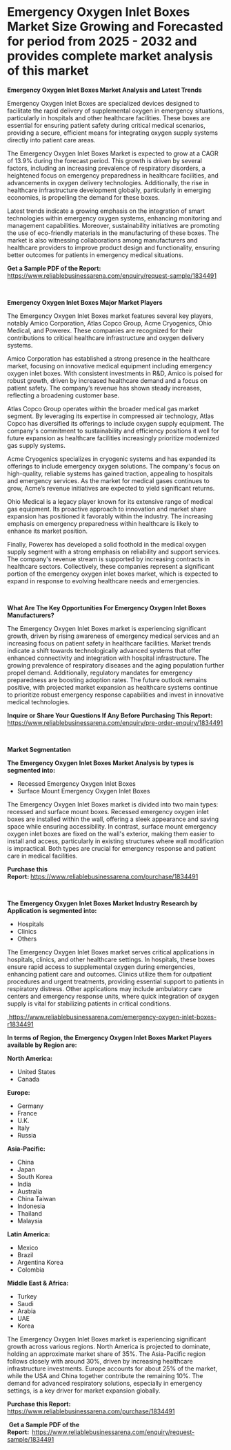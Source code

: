 <p><h1>Emergency Oxygen Inlet Boxes Market Size Growing and Forecasted for period from 2025 - 2032 and provides complete market analysis of this market</h1></p><p><strong>Emergency Oxygen Inlet Boxes Market Analysis and Latest Trends</strong></p>
<p><p>Emergency Oxygen Inlet Boxes are specialized devices designed to facilitate the rapid delivery of supplemental oxygen in emergency situations, particularly in hospitals and other healthcare facilities. These boxes are essential for ensuring patient safety during critical medical scenarios, providing a secure, efficient means for integrating oxygen supply systems directly into patient care areas.</p><p>The Emergency Oxygen Inlet Boxes Market is expected to grow at a CAGR of 13.9% during the forecast period. This growth is driven by several factors, including an increasing prevalence of respiratory disorders, a heightened focus on emergency preparedness in healthcare facilities, and advancements in oxygen delivery technologies. Additionally, the rise in healthcare infrastructure development globally, particularly in emerging economies, is propelling the demand for these boxes.</p><p>Latest trends indicate a growing emphasis on the integration of smart technologies within emergency oxygen systems, enhancing monitoring and management capabilities. Moreover, sustainability initiatives are promoting the use of eco-friendly materials in the manufacturing of these boxes. The market is also witnessing collaborations among manufacturers and healthcare providers to improve product design and functionality, ensuring better outcomes for patients in emergency medical situations.</p></p>
<p><strong>Get a Sample PDF of the Report:&nbsp;</strong> <a href="https://www.reliablebusinessarena.com/enquiry/request-sample/1834491?utm_campaign=2997&utm_medium=2&utm_source=Github&utm_content=ia&utm_term=14042025&utm_id=emergency-oxygen-inlet-boxes">https://www.reliablebusinessarena.com/enquiry/request-sample/1834491</a></p>
<p>&nbsp;</p>
<p><strong>Emergency Oxygen Inlet Boxes Major Market Players</strong></p>
<p><p>The Emergency Oxygen Inlet Boxes market features several key players, notably Amico Corporation, Atlas Copco Group, Acme Cryogenics, Ohio Medical, and Powerex. These companies are recognized for their contributions to critical healthcare infrastructure and oxygen delivery systems.</p><p>Amico Corporation has established a strong presence in the healthcare market, focusing on innovative medical equipment including emergency oxygen inlet boxes. With consistent investments in R&D, Amico is poised for robust growth, driven by increased healthcare demand and a focus on patient safety. The company’s revenue has shown steady increases, reflecting a broadening customer base.</p><p>Atlas Copco Group operates within the broader medical gas market segment. By leveraging its expertise in compressed air technology, Atlas Copco has diversified its offerings to include oxygen supply equipment. The company's commitment to sustainability and efficiency positions it well for future expansion as healthcare facilities increasingly prioritize modernized gas supply systems.</p><p>Acme Cryogenics specializes in cryogenic systems and has expanded its offerings to include emergency oxygen solutions. The company's focus on high-quality, reliable systems has gained traction, appealing to hospitals and emergency services. As the market for medical gases continues to grow, Acme’s revenue initiatives are expected to yield significant returns.</p><p>Ohio Medical is a legacy player known for its extensive range of medical gas equipment. Its proactive approach to innovation and market share expansion has positioned it favorably within the industry. The increasing emphasis on emergency preparedness within healthcare is likely to enhance its market position.</p><p>Finally, Powerex has developed a solid foothold in the medical oxygen supply segment with a strong emphasis on reliability and support services. The company's revenue stream is supported by increasing contracts in healthcare sectors. Collectively, these companies represent a significant portion of the emergency oxygen inlet boxes market, which is expected to expand in response to evolving healthcare needs and emergencies.</p></p>
<p>&nbsp;</p>
<p><strong>What Are The Key Opportunities For Emergency Oxygen Inlet Boxes Manufacturers?</strong></p>
<p><p>The Emergency Oxygen Inlet Boxes market is experiencing significant growth, driven by rising awareness of emergency medical services and an increasing focus on patient safety in healthcare facilities. Market trends indicate a shift towards technologically advanced systems that offer enhanced connectivity and integration with hospital infrastructure. The growing prevalence of respiratory diseases and the aging population further propel demand. Additionally, regulatory mandates for emergency preparedness are boosting adoption rates. The future outlook remains positive, with projected market expansion as healthcare systems continue to prioritize robust emergency response capabilities and invest in innovative medical technologies.</p></p>
<p><strong>Inquire or Share Your Questions If Any Before Purchasing This Report:</strong> <a href="https://www.reliablebusinessarena.com/enquiry/pre-order-enquiry/1834491?utm_campaign=2997&utm_medium=2&utm_source=Github&utm_content=ia&utm_term=14042025&utm_id=emergency-oxygen-inlet-boxes">https://www.reliablebusinessarena.com/enquiry/pre-order-enquiry/1834491</a></p>
<p>&nbsp;</p>
<p><strong>Market Segmentation</strong></p>
<p><strong>The Emergency Oxygen Inlet Boxes Market Analysis by types is segmented into:</strong></p>
<p><ul><li>Recessed Emergency Oxygen Inlet Boxes</li><li>Surface Mount Emergency Oxygen Inlet Boxes</li></ul></p>
<p><p>The Emergency Oxygen Inlet Boxes market is divided into two main types: recessed and surface mount boxes. Recessed emergency oxygen inlet boxes are installed within the wall, offering a sleek appearance and saving space while ensuring accessibility. In contrast, surface mount emergency oxygen inlet boxes are fixed on the wall's exterior, making them easier to install and access, particularly in existing structures where wall modification is impractical. Both types are crucial for emergency response and patient care in medical facilities.</p></p>
<p><strong>Purchase this Report:&nbsp;</strong><a href="https://www.reliablebusinessarena.com/purchase/1834491?utm_campaign=2997&utm_medium=2&utm_source=Github&utm_content=ia&utm_term=14042025&utm_id=emergency-oxygen-inlet-boxes">https://www.reliablebusinessarena.com/purchase/1834491</a></p>
<p>&nbsp;</p>
<p><strong>The Emergency Oxygen Inlet Boxes Market Industry Research by Application is segmented into:</strong></p>
<p><ul><li>Hospitals</li><li>Clinics</li><li>Others</li></ul></p>
<p><p>The Emergency Oxygen Inlet Boxes market serves critical applications in hospitals, clinics, and other healthcare settings. In hospitals, these boxes ensure rapid access to supplemental oxygen during emergencies, enhancing patient care and outcomes. Clinics utilize them for outpatient procedures and urgent treatments, providing essential support to patients in respiratory distress. Other applications may include ambulatory care centers and emergency response units, where quick integration of oxygen supply is vital for stabilizing patients in critical conditions.</p></p>
<p><a href="https://www.reliablebusinessarena.com/emergency-oxygen-inlet-boxes-r1834491?utm_campaign=2997&utm_medium=2&utm_source=Github&utm_content=ia&utm_term=14042025&utm_id=emergency-oxygen-inlet-boxes">&nbsp;https://www.reliablebusinessarena.com/emergency-oxygen-inlet-boxes-r1834491</a></p>
<p><strong>In terms of Region, the Emergency Oxygen Inlet Boxes Market Players available by Region are:</strong></p>
<p>
    <p> <strong> North America: </strong>
        <ul>
            <li>United States</li>
            <li>Canada</li>
        </ul>
        </p> 
    <p> <strong> Europe: </strong>
        <ul>
            <li>Germany</li>
            <li>France</li>
            <li>U.K.</li>
            <li>Italy</li>
            <li>Russia</li>
        </ul>
        </p> 
    <p> <strong> Asia-Pacific: </strong>
        <ul>
            <li>China</li>
            <li>Japan</li>
            <li>South Korea</li>
            <li>India</li>
            <li>Australia</li>
            <li>China Taiwan</li>
            <li>Indonesia</li>
            <li>Thailand</li>
            <li>Malaysia</li>
        </ul>
        </p> 
    <p> <strong> Latin America: </strong>
        <ul>
            <li>Mexico</li>
            <li>Brazil</li>
            <li>Argentina Korea</li>
            <li>Colombia</li>
        </ul>
        </p> 
    <p> <strong> Middle East & Africa: </strong>
        <ul>
            <li>Turkey</li>
            <li>Saudi</li>
            <li>Arabia</li>
            <li>UAE</li>
            <li>Korea</li>
        </ul>
    </p>
    </p>
<p><p>The Emergency Oxygen Inlet Boxes market is experiencing significant growth across various regions. North America is projected to dominate, holding an approximate market share of 35%. The Asia-Pacific region follows closely with around 30%, driven by increasing healthcare infrastructure investments. Europe accounts for about 25% of the market, while the USA and China together contribute the remaining 10%. The demand for advanced respiratory solutions, especially in emergency settings, is a key driver for market expansion globally.</p></p>
<p><strong>Purchase this Report: </strong><a href="https://www.reliablebusinessarena.com/purchase/1834491?utm_campaign=2997&utm_medium=2&utm_source=Github&utm_content=ia&utm_term=14042025&utm_id=emergency-oxygen-inlet-boxes">https://www.reliablebusinessarena.com/purchase/1834491</a></p>
<p>&nbsp;<strong>Get a Sample PDF of the Report:&nbsp;&nbsp;</strong><a href="https://www.reliablebusinessarena.com/enquiry/request-sample/1834491?utm_campaign=2997&utm_medium=2&utm_source=Github&utm_content=ia&utm_term=14042025&utm_id=emergency-oxygen-inlet-boxes">https://www.reliablebusinessarena.com/enquiry/request-sample/1834491</a></p>
<p><strong></strong></p>
<p><p></p><p></p><p></p></p>